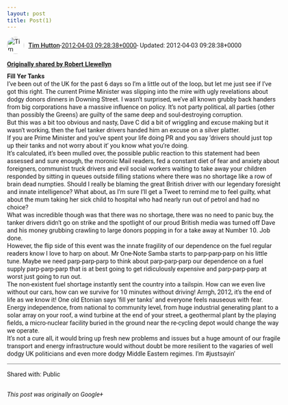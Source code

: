 ```yaml
---
layout: post
title: Post(1)
---
```


<html><head><meta charset="utf-8"><title>Google+ post</title><style>body {font: 11pt Roboto, Arial, sans-serif; max-width: 640px; margin: 24px;}.author-photo {border-radius: 50%; margin-right: 10px; width: 40px;}.author {font-weight: 500;}.main-content {margin: 15px 0 15px;}.post-title {font-weight: bold;}.location {display: block; margin-top: 15px;}.location img {float: left; margin-right: 5px; width: 20px;}.media-link {display: inline-block; max-width: 100%; vertical-align: top;}.media-link p {margin-top: 5px; max-height: 4em; overflow: scroll;}.media {max-height: 100vh; max-width: 100%;}.video-placeholder {background: black; display: flex; height: 300px; max-width: 100%; width: 640px;}.play-icon {border-bottom: 30px solid transparent; border-left: 50px solid white; border-top: 30px solid transparent; color: white; margin: auto;}.album {max-height: 800px; overflow: scroll; width: calc(100vw - 48px);}.album .media-link {margin-right: 5px; max-width: 250px;}.album .media {max-height: 250px;}.link-embed {border-top: 1px solid lightgrey; display: block; margin-top: 20px;}.link-embed img {max-width: 100%;}.inline-link-embed {display: block;}.inline-link-embed img {vertical-align: middle;}.link-title {display: inline-block; font-size: medium; font-weight: 300; padding-left: 1em;}.reshare-attribution {display: block; font-weight: bold; margin-bottom: 10px;}.poll-image {margin-bottom: 5px; max-height: 300px; max-width: 500px;}.poll-choice {align-items: center; display: flex; margin-bottom: 5px; max-width: 500px;}.poll-choice-percentage {background-color: lightblue; height: 100%; left: 0; position: absolute; z-index: -1;}.poll-choice-selected {margin-right: 5px;}.poll-choice-results {border: 1px solid lightgray; border-radius: 5px; display: flex; line-height: 40px; overflow: hidden; padding: 0 8px; position: relative;}.poll-choice-results, .poll-choice-description {flex-grow: 1; margin-right: 10px;}.poll-choice-image {width: 100%;}.poll-choice-image, .poll-choice-image img {max-height: 40px; max-width: 100px;}.poll-choice-votes {max-height: 100px; overflow: auto;}.plus-entity-embed {color: black; display: block; text-decoration: none;}.plus-entity-embed-cover-photo {max-height: 300px; max-width: 100%;}.plus-entity-embed-info {padding: 0 1em 1em;}.plus-entity-embed-info h2 {font-weight: 500; margin: 10px 0;}.plus-entity-embed-info p {font-size: small; margin: 0;}.collection-owner-avatar {border-radius: 50%; border: 2px solid white; height: 40px; margin-top: -22px;}.visibility {padding: 1em 0; border-top: 1px solid grey;}.post-activity {padding: 1em 0; border-top: 1px solid grey;}.comments {border-top: 1px solid gray; padding-top: 1em;}.comment + .comment {margin-top: 1em;}.comment .media-link, .comment .inline-link-embed {margin-top: 5px;}</style></head><body><div style="margin-bottom:1em;"><div style="display:flex; align-items:center"><img class="author-photo" src="https://lh4.googleusercontent.com/-epo4ZZKNqEw/AAAAAAAAAAI/AAAAAAAAVSU/qu3LpcHEnoQ/s64-c/photo.jpg" alt="Tim Hutton"><a href="https://plus.google.com/+TimHutton" target="_blank" class="author">Tim Hutton</a> - <a target="_blank" href="https://plus.google.com/+TimHutton/posts/DMD8m1Mw5W1">2012-04-03 09:28:38+0000</a><span> - Updated: 2012-04-03 09:28:38+0000</span></div><div class="main-content"></div><div><a target="_blank" href="https://plus.google.com/+RobertLlewellyn/posts/H4r7ZHnbBSE" class="reshare-attribution">Originally shared by Robert Llewellyn</a><b>Fill Yer Tanks</b><br>I’ve been out of the UK for the past 6 days so I’m a little out of the loop, but let me just see if I’ve got this right. The current Prime Minister was slipping into the mire with ugly revelations about dodgy donors dinners in Downing Street. I wasn’t surprised, we’ve all known grubby back handers from big corporations have a massive influence on policy. It’s not party political, all parties (other than possibly the Greens) are guilty of the same deep and soul-destroying corruption.<br>But this was a bit too obvious and nasty, Dave C did a bit of wriggling and excuse making but it wasn’t working, then the fuel tanker drivers handed him an excuse on a silver platter.<br>If you are Prime Minister and you’ve spent your life doing PR and you say ‘drivers should just top up their tanks and not worry about it’ you know what you’re doing.<br>It’s calculated, it’s been mulled over, the possible public reaction to this statement had been assessed and sure enough, the moronic Mail readers, fed a constant diet of fear and anxiety about foreigners, communist truck drivers and evil social workers waiting to take away your children responded by sitting in queues outside filling stations where there was no shortage like a row of brain dead numpties. Should I really be blaming the great British driver with our legendary foresight and innate intelligence? What about, as I’m sure I’ll get a Tweet to remind me to feel guilty, what about the mum taking her sick child to hospital who had nearly run out of petrol and had no choice? <br>What was incredible though was that there was no shortage, there was no need to panic buy, the tanker drivers didn’t go on strike and the spotlight of our proud British media was turned off Dave and his money grubbing crawling to large donors popping in for a take away at Number 10. Job done.<br>However, the flip side of this event was the innate fragility of our dependence on the fuel regular readers know I love to harp on about. Mr One-Note Samba starts to parp-parp-parp on his little tune. Maybe we need parp-parp-parp to think about parp-parp-parp our dependence on a fuel supply parp-parp-parp that is at best going to get ridiculously expensive and parp-parp-parp at worst just going to run out.<br>The non-existent fuel shortage instantly sent the country into a tailspin. How can we even live without our cars, how can we survive for 10 minutes without driving! Arrrgh, 2012, it’s the end of life as we know it! One old Etonian says ‘fill yer tanks’ and everyone feels nauseous with fear. <br>Energy independence, from national to community level, from huge industrial generating plant to a solar array on your roof, a wind turbine at the end of your street, a geothermal plant by the playing fields, a micro-nuclear facility buried in the ground near the re-cycling depot would change the way we operate. <br>It’s not a cure all, it would bring up fresh new problems and issues but a huge amount of our fragile transport and energy infrastructure would without doubt be more resilient to the vagaries of well dodgy UK politicians and even more dodgy Middle Eastern regimes. I’m  #justsayin’</div></div><div class="visibility">Shared with: Public</div></body></html>

<i>This post was originally on Google+</i>